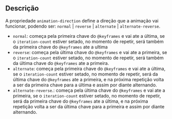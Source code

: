 ## Descrição

A propriedade `animation-direction` define a direção que a animação vai funcionar, podendo ser: `normal` | `reverse` | `alternate` | `alternate-reverse`.

* `normal`: começa pela primeira chave do `@keyframes` e vai ate a última, se o `iteration-count` estiver setado, no momento de repetir, será também da primeira chave do `@keyframes` ate a ultima
* `reverse`: começa pela última chave do `@keyframes` e vai ate a primeira, se o `iteration-count` estiver setado, no momento de repetir, será também da última chave do `@keyframes` ate a primeira.
* `alternate`: começa pela primeira chave do `@keyframes` e vai ate a última, se o `iteration-count` estiver setado, no momento de repetir, será da última chave do `@keyframes` ate a primeira, e na próxima repetição volta a ser da primeira chave para a última e assim por diante alternando.
* `alternate-reverse`.: começa pela última chave do `@keyframes` e vai ate a primeira, se o `iteration-count` estiver setado, no momento de repetir, será da primeira chave do `@keyframes` ate a última, e na próxima repetição volta a ser da última chave para a primeira e assim por diante alternando.